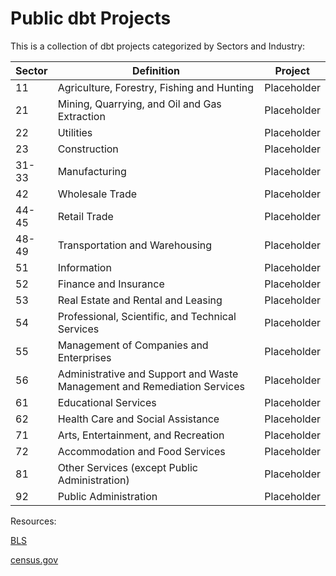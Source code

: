 # Public dbt Projects

This is a collection of dbt projects categorized by Sectors and Industry:

| Sector | Definition |  Project |
|--------|-----------------------------------------------------------|---|
| 11	   | Agriculture, Forestry, Fishing and Hunting  | Placeholder |
| 21	   | Mining, Quarrying, and Oil and Gas Extraction  | Placeholder |
| 22	   | Utilities  | Placeholder |
| 23	   | Construction  | Placeholder |
| 31-33	 | Manufacturing  | Placeholder |
| 42     | Wholesale Trade  | Placeholder |
| 44-45	 | Retail Trade | Placeholder |
| 48-49	 | Transportation and Warehousing  | Placeholder |
| 51	   | Information  | Placeholder |
| 52	   | Finance and Insurance  | Placeholder |
| 53	   | Real Estate and Rental and Leasing  | Placeholder |
| 54	   | Professional, Scientific, and Technical Services | Placeholder |
| 55	   | Management of Companies and Enterprises  | Placeholder |
| 56	   | Administrative and Support and Waste Management and Remediation Services  |Placeholder |
| 61	   | Educational Services  | Placeholder |
| 62	   | Health Care and Social Assistance  | Placeholder |
| 71	   | Arts, Entertainment, and Recreation  | Placeholder |
| 72	   | Accommodation and Food Services  | Placeholder |
| 81	   | Other Services (except Public Administration)  | Placeholder |
| 92	   | Public Administration  | Placeholder |
 
Resources:

[BLS](https://www.bls.gov/ces/naics/)

[census.gov](https://www.census.gov/naics/?58967?yearbck=2022)


